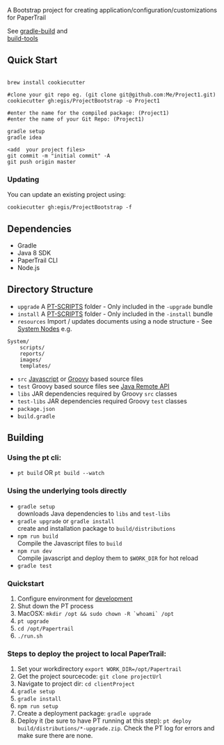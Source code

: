 A Bootstrap project for creating application/configuration/customizations for PaperTrail

See [gradle-build](https://github.com/egis/gradle-build) and  
[build-tools](https://github.com/egis/build-tools)

## Quick Start

```

brew install cookiecutter

#clone your git repo eg. (git clone git@github.com:Me/Project1.git)
cookiecutter gh:egis/ProjectBootstrap -o Project1

#enter the name for the compiled package: (Project1)
#enter the name of your Git Repo: (Project1)

gradle setup
gradle idea

<add  your project files>
git commit -m "initial commit" -A
git push origin master
```

### Updating
You can update an existing project using:
```
cookiecutter gh:egis/ProjectBootstrap -f
```

## Dependencies

* Gradle
* Java 8 SDK
* PaperTrail CLI
* Node.js

## Directory Structure

* `upgrade` A [PT-SCRIPTS](http://developer.papertrail.co.za/Reference/Deployment.html#PT-SCRIPTS) folder - Only included in the `-upgrade` bundle
* `install` A [PT-SCRIPTS](http://developer.papertrail.co.za/Reference/Deployment.html#PT-SCRIPTS) folder - Only included in the `-install` bundle
* `resources` Import / updates documents using a node structure - See [System Nodes](http://support.papertrail.co.za/Reference/System-Nodes/)
e.g.
```
System/
	scripts/
	reports/
	images/
	templates/
```
* `src` [Javascript](http://developer.papertrail.co.za/front-end/Plugins.html) or [Groovy](http://developer.papertrail.co.za/back-end/Scripting.html) based source files
* `test` Groovy based source files see [Java Remote API](http://developer.papertrail.co.za/Remote/java-text.html)
* `libs` JAR dependencies required by Groovy `src` classes
* `test-libs` JAR dependencies required Groovy `test` classes
* `package.json`
* `build.gradle`


## Building

### Using the pt cli:
* `pt build` OR `pt build --watch`

### Using the underlying tools directly

* `gradle setup`  
downloads Java dependencies to `libs` and `test-libs`
* `gradle upgrade` or `gradle install`  
create and installation package to `build/distributions`  
* `npm run build`  
Compile the Javascript files to `build`
* `npm run dev`  
Compile javascript and deploy them to `$WORK_DIR` for hot reload
* `gradle test`

### Quickstart
1. Configure environment for [development](http://developer.papertrail.co.za/Reference/Dev-Environment.html)
1. Shut down the PT process
1. MacOSX: ```mkdir /opt && sudo chown -R `whoami` /opt```
1. `pt upgrade`
1. `cd /opt/Papertrail`
1. `./run.sh`

### Steps to deploy the project to local PaperTrail:
1. Set your workdirectory `export WORK_DIR=/opt/Papertrail`
1. Get the project sourcecode: `git clone projectUrl`
1. Navigate to project dir: `cd clientProject`
1. `gradle setup`
1. `gradle install`
1. `npm run setup`
1. Create a deployment package: `gradle upgrade`
1. Deploy it (be sure to have PT running at this step): `pt deploy build/distributions/*-upgrade.zip`. Check the PT log for errors and make sure there are none.

